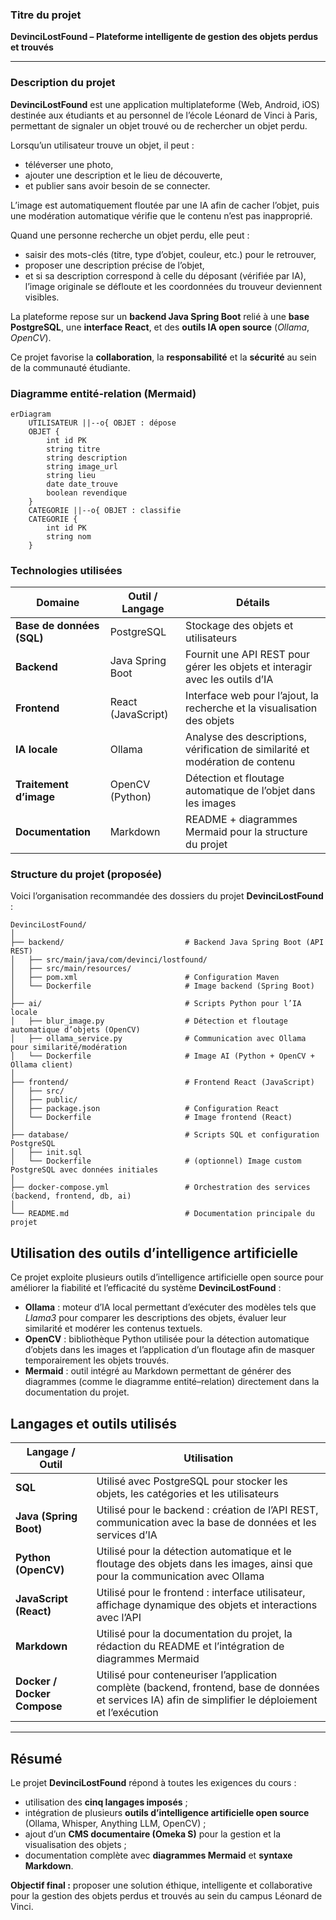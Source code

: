 ### Titre du projet  
**DevinciLostFound – Plateforme intelligente de gestion des objets perdus et trouvés**

---

### Description du projet  

**DevinciLostFound** est une application multiplateforme (Web, Android, iOS) destinée aux étudiants et au personnel de l’école Léonard de Vinci à Paris, permettant de signaler un objet trouvé ou de rechercher un objet perdu.  

Lorsqu’un utilisateur trouve un objet, il peut :  
- téléverser une photo,  
- ajouter une description et le lieu de découverte,  
- et publier sans avoir besoin de se connecter.  

L’image est automatiquement floutée par une IA afin de cacher l’objet, puis une modération automatique vérifie que le contenu n’est pas inapproprié.  

Quand une personne recherche un objet perdu, elle peut :  
- saisir des mots-clés (titre, type d’objet, couleur, etc.) pour le retrouver,  
- proposer une description précise de l’objet,  
- et si sa description correspond à celle du déposant (vérifiée par IA), l’image originale se défloute et les coordonnées du trouveur deviennent visibles.  

La plateforme repose sur un **backend Java Spring Boot** relié à une **base PostgreSQL**, une **interface React**, et des **outils IA open source** (*Ollama*, *OpenCV*).  

Ce projet favorise la **collaboration**, la **responsabilité** et la **sécurité** au sein de la communauté étudiante.

### Diagramme entité-relation (Mermaid)

```mermaid
erDiagram
    UTILISATEUR ||--o{ OBJET : dépose
    OBJET {
        int id PK
        string titre
        string description
        string image_url
        string lieu
        date date_trouve
        boolean revendique
    }
    CATEGORIE ||--o{ OBJET : classifie
    CATEGORIE {
        int id PK
        string nom
    }
```

### Technologies utilisées

| Domaine | Outil / Langage | Détails |
|----------|------------------|---------|
| **Base de données (SQL)** | PostgreSQL | Stockage des objets et utilisateurs |
| **Backend** | Java Spring Boot | Fournit une API REST pour gérer les objets et interagir avec les outils d’IA |
| **Frontend** | React (JavaScript) | Interface web pour l’ajout, la recherche et la visualisation des objets |
| **IA locale** | Ollama | Analyse des descriptions, vérification de similarité et modération de contenu |
| **Traitement d’image** | OpenCV (Python) | Détection et floutage automatique de l’objet dans les images |
| **Documentation** | Markdown | README + diagrammes Mermaid pour la structure du projet |



### Structure du projet (proposée)

Voici l’organisation recommandée des dossiers du projet **DevinciLostFound** :

```plaintext
DevinciLostFound/
│
├── backend/                           # Backend Java Spring Boot (API REST)
│   ├── src/main/java/com/devinci/lostfound/
│   ├── src/main/resources/
│   ├── pom.xml                        # Configuration Maven
│   └── Dockerfile                     # Image backend (Spring Boot)
│
├── ai/                                # Scripts Python pour l’IA locale
│   ├── blur_image.py                  # Détection et floutage automatique d’objets (OpenCV)
│   ├── ollama_service.py              # Communication avec Ollama pour similarité/modération
│   └── Dockerfile                     # Image AI (Python + OpenCV + Ollama client)
│
├── frontend/                          # Frontend React (JavaScript)
│   ├── src/
│   ├── public/
│   ├── package.json                   # Configuration React
│   └── Dockerfile                     # Image frontend (React)
│
├── database/                          # Scripts SQL et configuration PostgreSQL
│   ├── init.sql
│   └── Dockerfile                     # (optionnel) Image custom PostgreSQL avec données initiales
│
├── docker-compose.yml                 # Orchestration des services (backend, frontend, db, ai)
│
└── README.md                          # Documentation principale du projet
```
## Utilisation des outils d’intelligence artificielle

Ce projet exploite plusieurs outils d’intelligence artificielle open source pour améliorer la fiabilité et l’efficacité du système **DevinciLostFound** :

- **Ollama** : moteur d’IA local permettant d’exécuter des modèles tels que *Llama3* pour comparer les descriptions des objets, évaluer leur similarité et modérer les contenus textuels.  
- **OpenCV** : bibliothèque Python utilisée pour la détection automatique d’objets dans les images et l’application d’un floutage afin de masquer temporairement les objets trouvés.  
- **Mermaid** : outil intégré au Markdown permettant de générer des diagrammes (comme le diagramme entité–relation) directement dans la documentation du projet.  


## Langages et outils utilisés

| Langage / Outil | Utilisation |
|------------------|--------------|
| **SQL** | Utilisé avec PostgreSQL pour stocker les objets, les catégories et les utilisateurs |
| **Java (Spring Boot)** | Utilisé pour le backend : création de l’API REST, communication avec la base de données et les services d’IA |
| **Python (OpenCV)** | Utilisé pour la détection automatique et le floutage des objets dans les images, ainsi que pour la communication avec Ollama |
| **JavaScript (React)** | Utilisé pour le frontend : interface utilisateur, affichage dynamique des objets et interactions avec l’API |
| **Markdown** | Utilisé pour la documentation du projet, la rédaction du README et l’intégration de diagrammes Mermaid |
| **Docker / Docker Compose** | Utilisé pour conteneuriser l’application complète (backend, frontend, base de données et services IA) afin de simplifier le déploiement et l’exécution |

---

## Résumé

Le projet **DevinciLostFound** répond à toutes les exigences du cours :  
- utilisation des **cinq langages imposés** ;  
- intégration de plusieurs **outils d’intelligence artificielle open source** (Ollama, Whisper, Anything LLM, OpenCV) ;  
- ajout d’un **CMS documentaire (Omeka S)** pour la gestion et la visualisation des objets ;  
- documentation complète avec **diagrammes Mermaid** et **syntaxe Markdown**.  

**Objectif final :** proposer une solution éthique, intelligente et collaborative pour la gestion des objets perdus et trouvés au sein du campus Léonard de Vinci.
 
